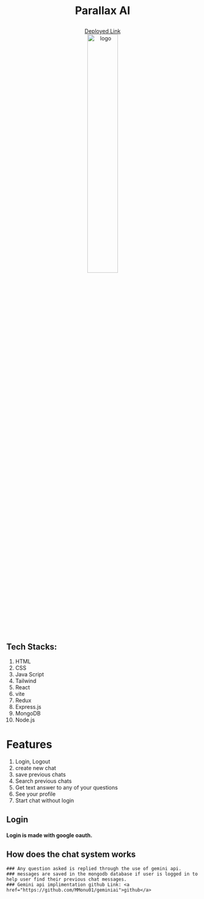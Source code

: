 # <p align="center" >Parallax AI</p>  
  <div align="center" ><a href="https://parallaxai-iq.cyclic.app">Deployed Link</a></div>
  
  <div align="center"> <img width="40%" src="https://healthkart-ten.vercel.app/static/media/webLogo.93e99be5e0849bd646d7.png" alt="logo"></div>


## Tech Stacks:
   1. HTML
   2. CSS
   3. Java Script
   4. Tailwind
   5. React
   6. vite
   7. Redux
   8. Express.js
   9. MongoDB
   10. Node.js
   
   
# Features
   1. Login, Logout
   2. create new chat
   3. save previous chats
   4. Search previous chats
   3. Get text answer to any of your questions
   4. See your profile
   5. Start chat without login
   

   
   ## Login
   #### Login is made with google oauth.
   

  
   ## How does the chat system works
    ### Any question asked is replied through the use of gemini api.
    ### messages are saved in the mongodb database if user is logged in to help user find their previous chat messages.
    ### Gemini api implimentation github Link: <a href="https://github.com/MMonu01/geminiai">github</a>
   
   
   
   
